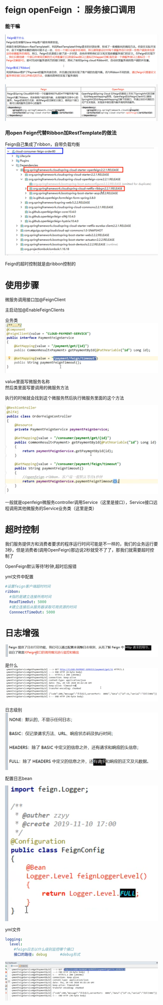 # feign openFeign ： 服务接口调用   

###  能干嘛  

![img_51.png](img_51.png)    


![img_52.png](img_52.png)   


### 用open Feign代替Ribbon加RestTemplate的做法    



Feign自己集成了ribbon，自带负载均衡  
    ![img_56.png](img_56.png)    

Feign的超时控制就是由ribbon控制的     

# 使用步骤   

微服务调用接口加@FeignClient


主启动加@EnableFeignClients   

业务类   
![img_55.png](img_55.png)   


value里面写微服务名称   
然后类里面写要调用的微服务方法    

执行的时候就会找到这个微服务然后执行微服务里面的这个方法   

![img_54.png](img_54.png)   

一般就是openfeign微服务controller调用Service（这里是接口），Service接口远程调用其他微服务的Service业务类（这里是类）   

# 超时控制    

我们服务提供方和消费者要求的程序运行时间可能是不一样的，我们的业务运行要3秒，但是消费者(调用OpenFeign)那边说2秒就受不了了，那我们就需要超时控制了    

OpenFeign默认等待1秒钟,超时后报错


yml文件中配置   

```yml
#设置feign客户端超时时间 
ribbon:
  #指的是建立连接所用时间   
  ReadTimeOut: 5000   
  #建立连接后从服务器读取可用资源的时间   
  ConnnectTimeOut: 5000

```



# 日志增强    
![img_58.png](img_58.png)   



是什么    
![img_57.png](img_57.png)    

日志级别   
![img_59.png](img_59.png)     


配置日志bean    

![img_60.png](img_60.png)    


yml文件   
```yml
logging:
  level: 
    #feign日志以什么级别监控哪个接口   
    接口的路径: debug      #debug形式  
```

![img_61.png](img_61.png)   
